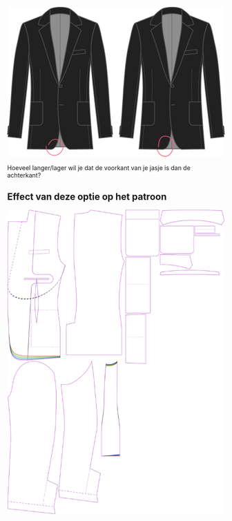 ![Verlaging zoom vooraan](centerfronthemdrop.svg)

Hoeveel langer/lager wil je dat de voorkant van je jasje is dan de achterkant?

## Effect van deze optie op het patroon

![Deze afbeelding toont het effect van deze optie door meerdere varianten die een andere waarde hebben voor deze optie te vervangen](jaeger_centerfronthemdrop_sample.svg "Effect van deze optie op het patroon")
